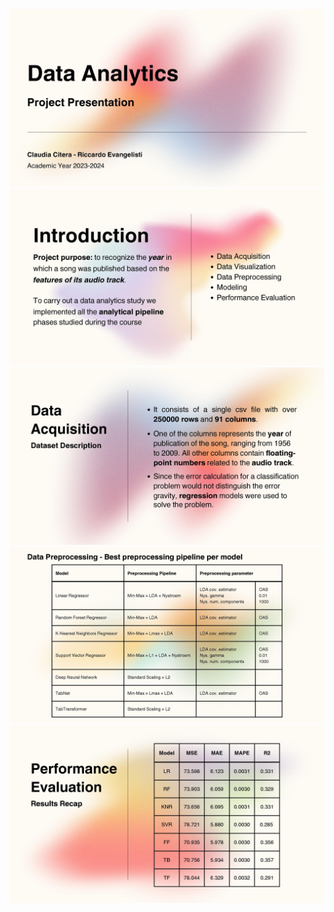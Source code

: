 <img src="./slides/Presentation-001.jpg" width="600">
<img src="./slides/Presentation-002.jpg" width="600">
<img src="./slides/Presentation-004.jpg" width="600">
<img src="./slides/Presentation-020.jpg" width="600">
<img src="./slides/Presentation-058.jpg" width="600">